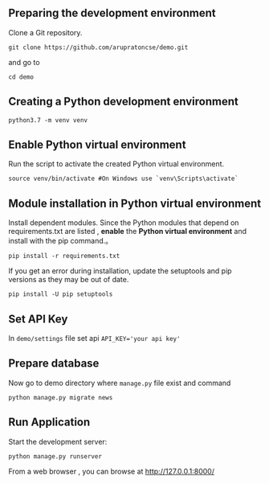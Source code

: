 ## Preparing the development environment

Clone a Git repository.

```
git clone https://github.com/arupratoncse/demo.git
```
and go to 
```
cd demo
```

## Creating a Python development environment

```
python3.7 -m venv venv
```

## Enable Python virtual environment

Run the script to activate the created Python virtual environment.

```
source venv/bin/activate #On Windows use `venv\Scripts\activate`
```

## Module installation in Python virtual environment

Install dependent modules. Since the Python modules that depend on requirements.txt are listed , **enable** the **Python virtual environment** and install with the pip command.。

```
pip install -r requirements.txt
```

If you get an error during installation, update the setuptools and pip versions as they may be out of date.

```
pip install -U pip setuptools
```
## Set API Key
In `demo/settings`  file set api `API_KEY='your api key'`

## Prepare database
Now go to demo directory where `manage.py` file exist and command
```
python manage.py migrate news
```
## Run Application
Start the development server:
```
python manage.py runserver
```
From a web browser , you can browse at http://127.0.0.1:8000/
